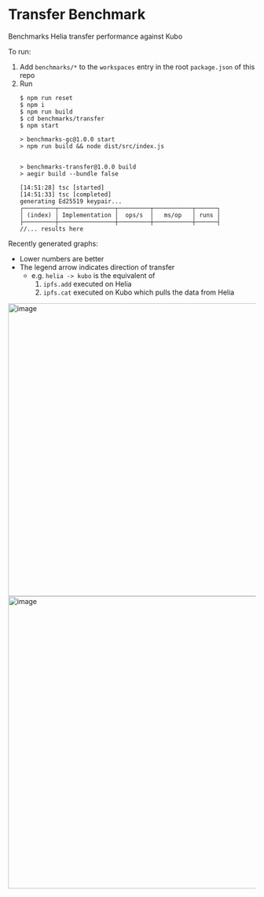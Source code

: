 # Transfer Benchmark

Benchmarks Helia transfer performance against Kubo

To run:

1. Add `benchmarks/*` to the `workspaces` entry in the root `package.json` of this repo
2. Run
    ```console
    $ npm run reset
    $ npm i
    $ npm run build
    $ cd benchmarks/transfer
    $ npm start

    > benchmarks-gc@1.0.0 start
    > npm run build && node dist/src/index.js


    > benchmarks-transfer@1.0.0 build
    > aegir build --bundle false

    [14:51:28] tsc [started]
    [14:51:33] tsc [completed]
    generating Ed25519 keypair...
    ┌─────────┬────────────────┬─────────┬───────────┬──────┐
    │ (index) │ Implementation │  ops/s  │   ms/op   │ runs │
    ├─────────┼────────────────┼─────────┼───────────┼──────┤
    //... results here
    ```

Recently generated graphs:

- Lower numbers are better
- The legend arrow indicates direction of transfer
    - e.g. `helia -> kubo` is the equivalent of
      1. `ipfs.add` executed on Helia
      2. `ipfs.cat` executed on Kubo which pulls the data from Helia

<img width="595" alt="image" src="https://github.com/ipfs/helia/assets/665810/302c9d42-8979-4cca-a7e7-13ee6fe083fa">

<img width="594" alt="image" src="https://github.com/ipfs/helia/assets/665810/9b25abfe-2cf2-4c5e-89a1-6b1817dee722">
